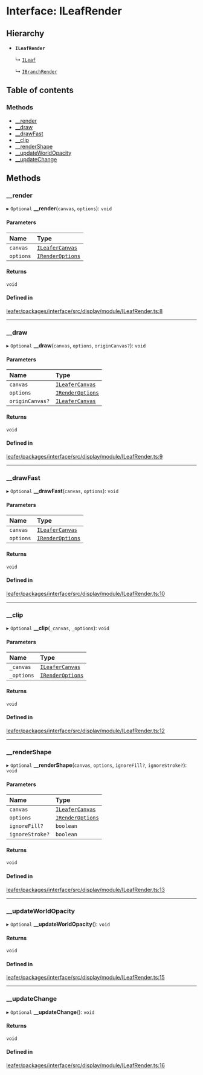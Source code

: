 # Interface: ILeafRender

## Hierarchy

- **`ILeafRender`**

  ↳ [`ILeaf`](ILeaf.md)

  ↳ [`IBranchRender`](IBranchRender.md)

## Table of contents

### Methods

- [\_\_render](ILeafRender.md#__render)
- [\_\_draw](ILeafRender.md#__draw)
- [\_\_drawFast](ILeafRender.md#__drawfast)
- [\_\_clip](ILeafRender.md#__clip)
- [\_\_renderShape](ILeafRender.md#__rendershape)
- [\_\_updateWorldOpacity](ILeafRender.md#__updateworldopacity)
- [\_\_updateChange](ILeafRender.md#__updatechange)

## Methods

### \_\_render

▸ `Optional` **__render**(`canvas`, `options`): `void`

#### Parameters

| Name | Type |
| :------ | :------ |
| `canvas` | [`ILeaferCanvas`](ILeaferCanvas.md) |
| `options` | [`IRenderOptions`](IRenderOptions.md) |

#### Returns

`void`

#### Defined in

[leafer/packages/interface/src/display/module/ILeafRender.ts:8](https://github.com/leaferjs/leafer/blob/8d161c2/packages/interface/src/display/module/ILeafRender.ts#L8)

___

### \_\_draw

▸ `Optional` **__draw**(`canvas`, `options`, `originCanvas?`): `void`

#### Parameters

| Name | Type |
| :------ | :------ |
| `canvas` | [`ILeaferCanvas`](ILeaferCanvas.md) |
| `options` | [`IRenderOptions`](IRenderOptions.md) |
| `originCanvas?` | [`ILeaferCanvas`](ILeaferCanvas.md) |

#### Returns

`void`

#### Defined in

[leafer/packages/interface/src/display/module/ILeafRender.ts:9](https://github.com/leaferjs/leafer/blob/8d161c2/packages/interface/src/display/module/ILeafRender.ts#L9)

___

### \_\_drawFast

▸ `Optional` **__drawFast**(`canvas`, `options`): `void`

#### Parameters

| Name | Type |
| :------ | :------ |
| `canvas` | [`ILeaferCanvas`](ILeaferCanvas.md) |
| `options` | [`IRenderOptions`](IRenderOptions.md) |

#### Returns

`void`

#### Defined in

[leafer/packages/interface/src/display/module/ILeafRender.ts:10](https://github.com/leaferjs/leafer/blob/8d161c2/packages/interface/src/display/module/ILeafRender.ts#L10)

___

### \_\_clip

▸ `Optional` **__clip**(`_canvas`, `_options`): `void`

#### Parameters

| Name | Type |
| :------ | :------ |
| `_canvas` | [`ILeaferCanvas`](ILeaferCanvas.md) |
| `_options` | [`IRenderOptions`](IRenderOptions.md) |

#### Returns

`void`

#### Defined in

[leafer/packages/interface/src/display/module/ILeafRender.ts:12](https://github.com/leaferjs/leafer/blob/8d161c2/packages/interface/src/display/module/ILeafRender.ts#L12)

___

### \_\_renderShape

▸ `Optional` **__renderShape**(`canvas`, `options`, `ignoreFill?`, `ignoreStroke?`): `void`

#### Parameters

| Name | Type |
| :------ | :------ |
| `canvas` | [`ILeaferCanvas`](ILeaferCanvas.md) |
| `options` | [`IRenderOptions`](IRenderOptions.md) |
| `ignoreFill?` | `boolean` |
| `ignoreStroke?` | `boolean` |

#### Returns

`void`

#### Defined in

[leafer/packages/interface/src/display/module/ILeafRender.ts:13](https://github.com/leaferjs/leafer/blob/8d161c2/packages/interface/src/display/module/ILeafRender.ts#L13)

___

### \_\_updateWorldOpacity

▸ `Optional` **__updateWorldOpacity**(): `void`

#### Returns

`void`

#### Defined in

[leafer/packages/interface/src/display/module/ILeafRender.ts:15](https://github.com/leaferjs/leafer/blob/8d161c2/packages/interface/src/display/module/ILeafRender.ts#L15)

___

### \_\_updateChange

▸ `Optional` **__updateChange**(): `void`

#### Returns

`void`

#### Defined in

[leafer/packages/interface/src/display/module/ILeafRender.ts:16](https://github.com/leaferjs/leafer/blob/8d161c2/packages/interface/src/display/module/ILeafRender.ts#L16)
